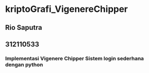 # kriptoGrafi_VigenereChipper
## Rio Saputra
## 312110533
### Implementasi Vigenere Chipper Sistem login sederhana dengan python
